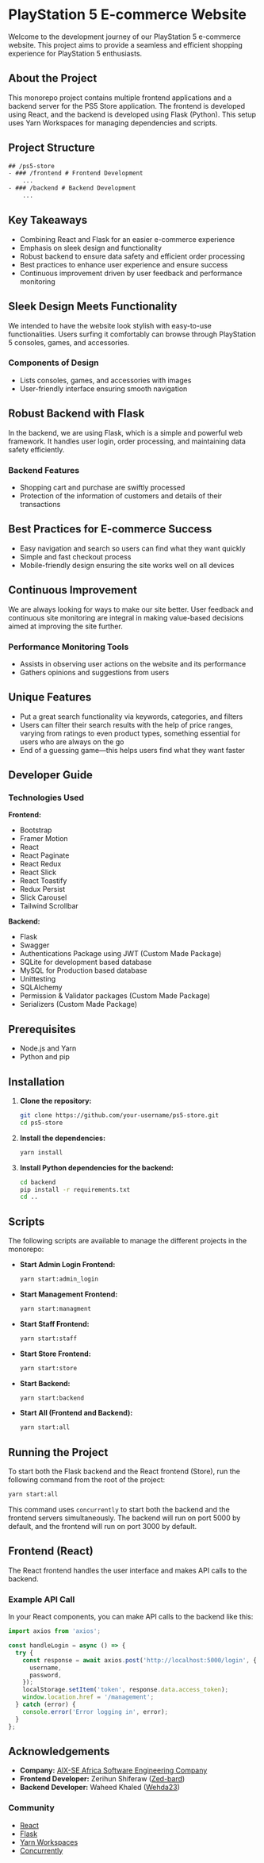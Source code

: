 # PlayStation 5 E-commerce Website
Welcome to the development journey of our PlayStation 5 e-commerce website. This project aims to provide a seamless and efficient shopping experience for PlayStation 5 enthusiasts.

## About the Project

This monorepo project contains multiple frontend applications and a backend server for the PS5 Store application. The frontend is developed using React, and the backend is developed using Flask (Python). This setup uses Yarn Workspaces for managing dependencies and scripts.

## Project Structure

```txt
## /ps5-store
- ### /frontend # Frontend Development
    ...
- ### /backend # Backend Development
    ...
```

## Key Takeaways
- Combining React and Flask for an easier e-commerce experience
- Emphasis on sleek design and functionality
- Robust backend to ensure data safety and efficient order processing
- Best practices to enhance user experience and ensure success
- Continuous improvement driven by user feedback and performance monitoring

## Sleek Design Meets Functionality
We intended to have the website look stylish with easy-to-use functionalities. Users surfing it comfortably can browse through PlayStation 5 consoles, games, and accessories.

### Components of Design
- Lists consoles, games, and accessories with images
- User-friendly interface ensuring smooth navigation

## Robust Backend with Flask
In the backend, we are using Flask, which is a simple and powerful web framework. It handles user login, order processing, and maintaining data safety efficiently.

### Backend Features
- Shopping cart and purchase are swiftly processed
- Protection of the information of customers and details of their transactions

## Best Practices for E-commerce Success
- Easy navigation and search so users can find what they want quickly
- Simple and fast checkout process
- Mobile-friendly design ensuring the site works well on all devices

## Continuous Improvement
We are always looking for ways to make our site better. User feedback and continuous site monitoring are integral in making value-based decisions aimed at improving the site further.

### Performance Monitoring Tools
- Assists in observing user actions on the website and its performance
- Gathers opinions and suggestions from users


## Unique Features
- Put a great search functionality via keywords, categories, and filters
- Users can filter their search results with the help of price ranges, varying from ratings to even product types, something essential for users who are always on the go
- End of a guessing game—this helps users find what they want faster

## Developer Guide

### Technologies Used

**Frontend:**
- Bootstrap
- Framer Motion
- React
- React Paginate
- React Redux
- React Slick
- React Toastify
- Redux Persist
- Slick Carousel
- Tailwind Scrollbar

**Backend:**
- Flask
- Swagger
- Authentications Package using JWT (Custom Made Package)
- SQLite for development based database
- MySQL for Production based database
- Unittesting
- SQLAlchemy
- Permission & Validator packages (Custom Made Package)
- Serializers (Custom Made Package)

## Prerequisites

- Node.js and Yarn
- Python and pip

## Installation

1. **Clone the repository:**

   ```bash
   git clone https://github.com/your-username/ps5-store.git
   cd ps5-store
   ```

2. **Install the dependencies:**

   ```bash
   yarn install
   ```

3. **Install Python dependencies for the backend:**

   ```bash
   cd backend
   pip install -r requirements.txt
   cd ..
   ```

## Scripts

The following scripts are available to manage the different projects in the monorepo:

- **Start Admin Login Frontend:**

  ```bash
  yarn start:admin_login
  ```

- **Start Management Frontend:**

  ```bash
  yarn start:managment
  ```

- **Start Staff Frontend:**

  ```bash
  yarn start:staff
  ```

- **Start Store Frontend:**

  ```bash
  yarn start:store
  ```

- **Start Backend:**

  ```bash
  yarn start:backend
  ```

- **Start All (Frontend and Backend):**

  ```bash
  yarn start:all
  ```

## Running the Project

To start both the Flask backend and the React frontend (Store), run the following command from the root of the project:

```bash
yarn start:all
```

This command uses `concurrently` to start both the backend and the frontend servers simultaneously. The backend will run on port 5000 by default, and the frontend will run on port 3000 by default.

## Frontend (React)

The React frontend handles the user interface and makes API calls to the backend.

### Example API Call

In your React components, you can make API calls to the backend like this:

```jsx
import axios from 'axios';

const handleLogin = async () => {
  try {
    const response = await axios.post('http://localhost:5000/login', {
      username,
      password,
    });
    localStorage.setItem('token', response.data.access_token);
    window.location.href = '/management';
  } catch (error) {
    console.error('Error logging in', error);
  }
};
```

## Acknowledgements

- **Company:** [AlX-SE Africa Software Engineering Company](https://www.alxafrica.com/)
- **Frontend Developer:** Zerihun Shiferaw ([Zed-bard](https://github.com/Zed-bard))
- **Backend Developer:** Waheed Khaled ([Wehda23](https://github.com/Wehda23))

### Community

- [React](https://reactjs.org/)
- [Flask](https://flask.palletsprojects.com/)
- [Yarn Workspaces](https://classic.yarnpkg.com/en/docs/workspaces/)
- [Concurrently](https://www.npmjs.com/package/concurrently)
